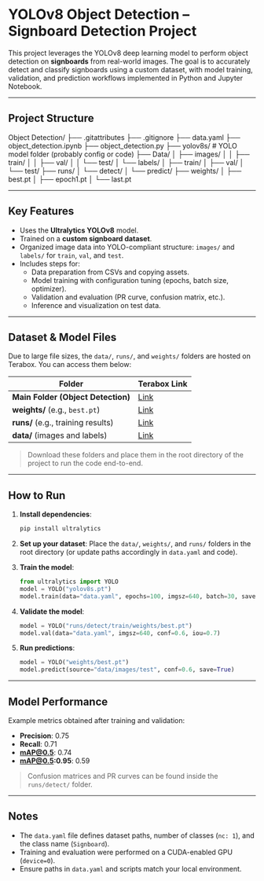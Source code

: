 # YOLOv8 Object Detection – Signboard Detection Project

This project leverages the YOLOv8 deep learning model to perform object detection on **signboards** from real-world images. The goal is to accurately detect and classify signboards using a custom dataset, with model training, validation, and prediction workflows implemented in Python and Jupyter Notebook.

---

## Project Structure

Object Detection/
├── .gitattributes
├── .gitignore
├── data.yaml
├── object_detection.ipynb
├── object_detection.py
├── yolov8s/ # YOLO model folder (probably config or code)
├── Data/
│ ├── images/
│ │ ├── train/
│ │ ├── val/
│ │ └── test/
│ └── labels/
│ ├── train/
│ ├── val/
│ └── test/
├── runs/
│ └── detect/
│ └── predict/
├── weights/
│ ├── best.pt
│ ├── epoch1.pt
│ └── last.pt



---

## Key Features

- Uses the **Ultralytics YOLOv8** model.
- Trained on a **custom signboard dataset**.
- Organized image data into YOLO-compliant structure: `images/` and `labels/` for `train`, `val`, and `test`.
- Includes steps for:
  - Data preparation from CSVs and copying assets.
  - Model training with configuration tuning (epochs, batch size, optimizer).
  - Validation and evaluation (PR curve, confusion matrix, etc.).
  - Inference and visualization on test data.

---

## Dataset & Model Files

Due to large file sizes, the `data/`, `runs/`, and `weights/` folders are hosted on Terabox. You can access them below:

| Folder      | Terabox Link |
|-------------|--------------|
| **Main Folder (Object Detection)** | [Link](https://1024terabox.com/s/1hXJHMUzhMkVZY0ob63DHxA) |
| **weights/** (e.g., `best.pt`)     | [Link](https://1024terabox.com/s/1UeX81l_LEbOM0zzLKwyccg) |
| **runs/** (e.g., training results) | [Link](https://1024terabox.com/s/1gJ439zWsCZnfOGH5FlmBOA) |
| **data/** (images and labels)      | [Link](https://1024terabox.com/s/1R0_VnsJRYmV6oAfUrtx6nw) |

> Download these folders and place them in the root directory of the project to run the code end-to-end.

---

## How to Run

1. **Install dependencies**:
    ```bash
    pip install ultralytics
    ```

2. **Set up your dataset**: Place the `data/`, `weights/`, and `runs/` folders in the root directory (or update paths accordingly in `data.yaml` and code).

3. **Train the model**:
    ```python
    from ultralytics import YOLO
    model = YOLO("yolov8s.pt")
    model.train(data="data.yaml", epochs=100, imgsz=640, batch=30, save=True)
    ```

4. **Validate the model**:
    ```python
    model = YOLO("runs/detect/train/weights/best.pt")
    model.val(data="data.yaml", imgsz=640, conf=0.6, iou=0.7)
    ```

5. **Run predictions**:
    ```python
    model = YOLO("weights/best.pt")
    model.predict(source="data/images/test", conf=0.6, save=True)
    ```

---

## Model Performance

Example metrics obtained after training and validation:

- **Precision**: 0.75  
- **Recall**: 0.71  
- **mAP@0.5**: 0.74  
- **mAP@0.5:0.95**: 0.59

> Confusion matrices and PR curves can be found inside the `runs/detect/` folder.

---

## Notes

- The `data.yaml` file defines dataset paths, number of classes (`nc: 1`), and the class name (`Signboard`).
- Training and evaluation were performed on a CUDA-enabled GPU (`device=0`).
- Ensure paths in `data.yaml` and scripts match your local environment.

